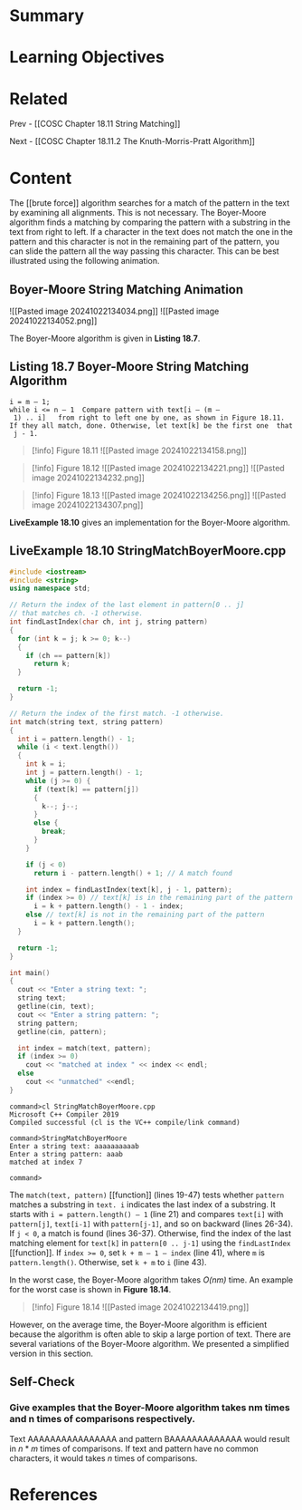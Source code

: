 # Summary

# Learning Objectives

# Related
Prev - [[COSC Chapter 18.11 String Matching]]

Next - [[COSC Chapter 18.11.2 The Knuth-Morris-Pratt Algorithm]]
# Content

The [[brute force]] algorithm searches for a match of the pattern in the text by examining all alignments. This is not necessary. The Boyer-Moore algorithm finds a matching by comparing the pattern with a substring in the text from right to left. If a character in the text does not match the one in the pattern and this character is not in the remaining part of the pattern, you can slide the pattern all the way passing this character. This can be best illustrated using the following animation.

## Boyer-Moore String Matching Animation
![[Pasted image 20241022134034.png]]
![[Pasted image 20241022134052.png]]

The Boyer-Moore algorithm is given in **Listing 18.7**.

## Listing 18.7 Boyer-Moore String Matching Algorithm

```
i = m – 1;
while i <= n – 1  Compare pattern with text[i – (m – 1) .. i]   from right to left one by one, as shown in Figure 18.11. 
If they all match, done. Otherwise, let text[k] be the first one  that does not match the corresponding character in pattern.   Consider two cases:  Case 1: If text[k] is not in the remaining pattern, slide the pattern   passing text[k], as shown in Figure 18.12. Set i = k + m;  Case 2: If text[k] is in pattern, find the last character, say   pattern[j] in pattern that matches text[k] and slide the pattern   right to align pattern[j] with text[k], as shown in Figure 18.13.   Set i = k + m – j - 1.
```

>[!info] Figure 18.11
>![[Pasted image 20241022134158.png]]

>[!info] Figure 18.12
>![[Pasted image 20241022134221.png]]
>![[Pasted image 20241022134232.png]]

>[!info] Figure 18.13
>![[Pasted image 20241022134256.png]]
>![[Pasted image 20241022134307.png]]

**LiveExample 18.10** gives an implementation for the Boyer-Moore algorithm.

## **LiveExample 18.10 StringMatchBoyerMoore.cpp**
```cpp
#include <iostream>
#include <string>
using namespace std;

// Return the index of the last element in pattern[0 .. j] 
// that matches ch. -1 otherwise.
int findLastIndex(char ch, int j, string pattern) 
{
  for (int k = j; k >= 0; k--) 
  {
    if (ch == pattern[k]) 
      return k;
  }

  return -1;
}

// Return the index of the first match. -1 otherwise.
int match(string text, string pattern)
{
  int i = pattern.length() - 1;
  while (i < text.length()) 
  {
    int k = i;
    int j = pattern.length() - 1;
    while (j >= 0) {
      if (text[k] == pattern[j]) 
      {
        k--; j--;
      }
      else {
        break;
      }
    }

    if (j < 0)
      return i - pattern.length() + 1; // A match found

    int index = findLastIndex(text[k], j - 1, pattern);
    if (index >= 0) // text[k] is in the remaining part of the pattern
      i = k + pattern.length() - 1 - index;
    else // text[k] is not in the remaining part of the pattern
      i = k + pattern.length();
  }

  return -1;
}

int main() 
{
  cout << "Enter a string text: ";
  string text;
  getline(cin, text);
  cout << "Enter a string pattern: ";
  string pattern;
  getline(cin, pattern);

  int index = match(text, pattern);
  if (index >= 0)
    cout << "matched at index " << index << endl;
  else
    cout << "unmatched" <<endl;
}
```
```
command>cl StringMatchBoyerMoore.cpp
Microsoft C++ Compiler 2019 
Compiled successful (cl is the VC++ compile/link command)

command>StringMatchBoyerMoore 
Enter a string text: aaaaaaaaaab
Enter a string pattern: aaab
matched at index 7

command>
```

The `match(text, pattern)` [[function]] (lines 19-47) tests whether `pattern` matches a substring in `text. i` indicates the last index of a substring. It starts with `i = pattern.length() – 1` (line 21) and compares `text[i]` with `pattern[j]`, `text[i-1]` with `pattern[j-1]`, and so on backward (lines 26-34). If `j < 0`, a match is found (lines 36-37). Otherwise, find the index of the last matching element for `text[k]` in `pattern[0 .. j-1]` using the `findLastIndex` [[function]]. If `index >= 0`, set `k + m – 1 – index` (line 41), where `m` is `pattern.length()`. Otherwise, set `k + m` to `i` (line 43).

In the worst case, the Boyer-Moore algorithm takes _O(nm)_ time. An example for the worst case is shown in **Figure 18.14**.

>[!info] Figure 18.14
>![[Pasted image 20241022134419.png]]

However, on the average time, the Boyer-Moore algorithm is efficient because the algorithm is often able to skip a large portion of text. There are several variations of the Boyer-Moore algorithm. We presented a simplified version in this section.

## Self-Check

### Give examples that the Boyer-Moore algorithm takes nm times and n times of comparisons respectively.

Text AAAAAAAAAAAAAAAA and pattern BAAAAAAAAAAAAA would result in $n*m$ times of comparisons. If text and pattern have no common characters, it would takes _n_ times of comparisons.


# References
